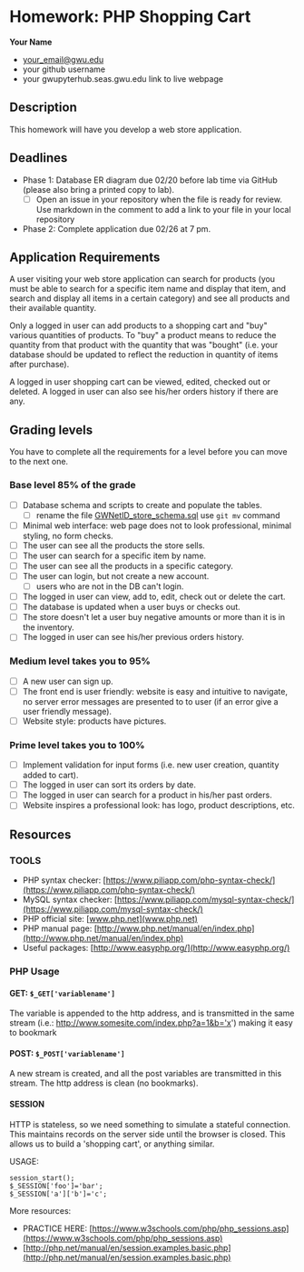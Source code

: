 # Homework: PHP Shopping Cart

**Your Name**
 - your_email@gwu.edu
 - your github username
 - your gwupyterhub.seas.gwu.edu link to live webpage

## Description
This homework will have you develop a web store application.

## Deadlines
- Phase 1: Database ER diagram due 02/20 before lab time via GitHub (please also bring a printed copy to lab).
  - [ ] Open an issue in your repository when the file is ready for review. Use markdown in the comment to add a link to your file in your local repository
- Phase 2: Complete application due 02/26 at 7 pm.

## Application Requirements

A user visiting your web store application can search for products (you must be able to search for a specific item name and display that item, and search and display all items in a certain category) and see all products and their available quantity.

Only a logged in user can add products to a shopping cart and "buy" various quantities of products. To "buy" a product means to reduce the quantity from that product with the quantity that was "bought" (i.e. your database should be updated to reflect the reduction in quantity of items after purchase).

A logged in user shopping cart can be viewed, edited, checked out or deleted. A logged in user can also see his/her orders history if there are any.

## Grading levels
You have to complete all the requirements for a level before you can move to the next one.

### Base level 85% of the grade
- [ ] Database schema and scripts to create and populate the tables.
  - [ ] rename the file [GWNetID_store_schema.sql](GWNetID_store_schema.sql) use `git mv` command

- [ ] Minimal web interface: web page does not to look professional, minimal styling, no form checks.
- [ ] The user can see all the products the store sells.
- [ ] The user can search for a specific item by name.
- [ ] The user can see all the products in a specific category.
- [ ] The user can login, but not create a new account.
  - [ ] users who are not in the DB can't login.
- [ ] The logged in user can view, add to, edit, check out or delete the cart.
- [ ] The database is updated when a user buys or checks out.
- [ ] The store doesn't let a user buy negative amounts or more than it is in the inventory.
- [ ] The logged in user can see his/her previous orders history.

### Medium level takes you to 95%
- [ ] A new user can sign up.
- [ ] The front end is user friendly: website is easy and intuitive to navigate, no server error messages are presented to to user (if an error give a user friendly message).
- [ ] Website style: products have pictures.

### Prime level takes you to 100%
- [ ] Implement validation for input forms (i.e. new user creation, quantity added to cart).
- [ ] The logged in user can sort its orders by date.
- [ ] The logged in user can search for a product in his/her past orders.
- [ ] Website inspires a professional look: has logo, product descriptions, etc.

## Resources

### TOOLS
- PHP	syntax	checker:	[https://www.piliapp.com/php-syntax-check/](https://www.piliapp.com/php-syntax-check/)
- MySQL	syntax	checker:	[https://www.piliapp.com/mysql-syntax-check/](https://www.piliapp.com/mysql-syntax-check/)
- PHP	official	site:	[www.php.net](www.php.net)
- PHP	manual	page:	[http://www.php.net/manual/en/index.php](http://www.php.net/manual/en/index.php)
- Useful	packages:	[http://www.easyphp.org/](http://www.easyphp.org/)

### PHP	Usage

#### GET:	`$_GET['variablename']`
The	variable	is	appended	to	the	http	address,	and	is	transmitted	in	the	same	stream (i.e.:	http://www.somesite.com/index.php?a=1&b='x') making it easy	to bookmark

#### POST:	`$_POST['variablename']`
A new	stream	is	created,	and	all	the	post	variables	are	transmitted	in	this	stream.	The	http	address	is	clean	(no	bookmarks).

#### SESSION
HTTP	is	stateless,	so	we	need	something	to	simulate	a	stateful	connection.	This	maintains	records	on	the	server	side	until	the	browser	is	closed. This	allows	us	to	build	a	'shopping	cart',	or	anything	similar.

USAGE:
```
session_start();
$_SESSION['foo']='bar';
$_SESSION['a']['b']='c';
```
More	resources:
- PRACTICE	HERE:	[https://www.w3schools.com/php/php_sessions.asp](https://www.w3schools.com/php/php_sessions.asp)
- [http://php.net/manual/en/session.examples.basic.php](http://php.net/manual/en/session.examples.basic.php)
